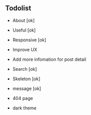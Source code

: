 ## Todolist

- About [ok]

- Useful [ok]

- Responsive [ok]

- Improve UX

- Add more infomation for post detail

- Search [ok]

- Skeleton [ok]

- message [ok]

- 404 page

- dark theme
